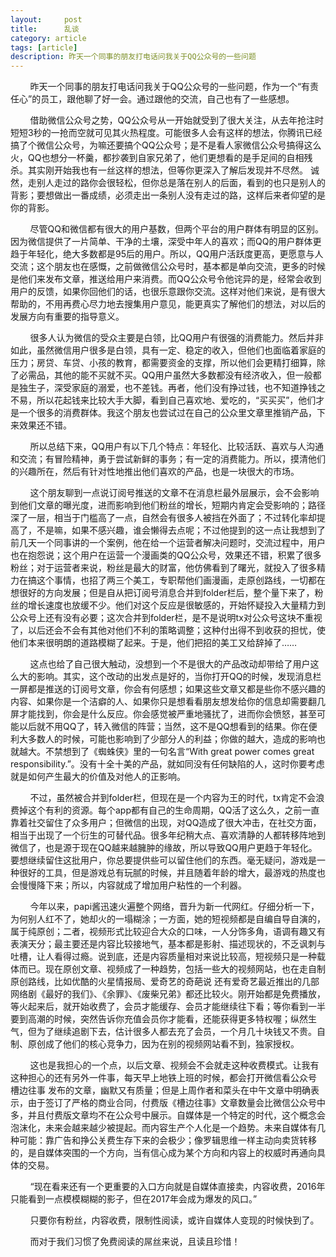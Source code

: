 ```yaml
---
layout:     post
title:      乱谈
category: article
tags: [article]
description: 昨天一个同事的朋友打电话问我关于QQ公众号的一些问题
---
```


&nbsp;&nbsp;&nbsp;&nbsp;&nbsp;&nbsp;&nbsp;&nbsp;昨天一个同事的朋友打电话问我关于QQ公众号的一些问题，作为一个“有责任心”的员工，跟他聊了好一会。通过跟他的交流，自己也有了一些感想。
    
&nbsp;&nbsp;&nbsp;&nbsp;&nbsp;&nbsp;&nbsp;&nbsp;借助微信公众号之势，QQ公众号从一开始就受到了很大关注，从去年抢注时短短3秒的一抢而空就可见其火热程度。可能很多人会有这样的想法，你腾讯已经搞了个微信公众号，为嘛还要搞个QQ公众号；是不是看人家微信公众号搞得这么火，QQ也想分一杯羹，都抄袭到自家兄弟了，他们更想看的是手足间的自相残杀。其实刚开始我也有一丝这样的想法，但等你更深入了解后发现并不尽然。 诚然，走别人走过的路你会很轻松，但你总是落在别人的后面，看到的也只是别人的背影；要想做出一番成绩，必须走出一条别人没有走过的路，这样后来者仰望的是你的背影。
    
&nbsp;&nbsp;&nbsp;&nbsp;&nbsp;&nbsp;&nbsp;&nbsp;尽管QQ和微信都有很大的用户基数，但两个平台的用户群体有明显的区别。因为微信提供了一片简单、干净的土壤，深受中年人的喜欢；而QQ的用户群体更趋于年轻化，绝大多数都是95后的用户。所以，QQ用户活跃度更高，更愿意与人交流；这个朋友也在感慨，之前做微信公众号时，基本都是单向交流，更多的时候是他们来发布文章，推送给用户来消费。而QQ公众号令他诧异的是，经常会收到用户的反馈，如果你回他们的话，也很乐意跟你交流。这样对他们来说，是有很大帮助的，不用再费心尽力地去搜集用户意见，能更真实了解他们的想法，对以后的发展方向有重要的指导意义。
 
 &nbsp;&nbsp;&nbsp;&nbsp;&nbsp;&nbsp;&nbsp;&nbsp;很多人认为微信的受众主要是白领，比QQ用户有很强的消费能力。然后并非如此，虽然微信用户很多是白领，具有一定、稳定的收入，但他们也面临着家庭的压力；房贷、车贷、小孩的教育，都需要资金的支撑，所以他们会更精打细算，除了必需品，其他的能不买就不买。QQ用户虽然大多数都没有经济收入，但一般都是独生子，深受家庭的溺爱，也不差钱。再者，他们没有挣过钱，也不知道挣钱之不易，所以花起钱来比较大手大脚，看到自己喜欢地、爱吃的，“买买买”，他们才是一个很多的消费群体。我这个朋友也尝试过在自己的公众里文章里推销产品，下来效果还不错。

&nbsp;&nbsp;&nbsp;&nbsp;&nbsp;&nbsp;&nbsp;&nbsp;所以总结下来，QQ用户有以下几个特点：年轻化、比较活跃、喜欢与人沟通和交流；有冒险精神，勇于尝试新鲜的事务；有一定的消费能力。所以，摸清他们的兴趣所在，然后有针对性地推出他们喜欢的产品，也是一块很大的市场。

&nbsp;&nbsp;&nbsp;&nbsp;&nbsp;&nbsp;&nbsp;&nbsp;这个朋友聊到一点说订阅号推送的文章不在消息栏最外层展示，会不会影响到他们文章的曝光度，进而影响到他们粉丝的增长，短期内肯定会受影响的；路径深了一层，相当于门槛高了一点，自然会有很多人被挡在外面了；不过转化率却提高了，不是嘛，如果不感兴趣，谁会懒得去点呢；不过他提到的这一点让我想到了前几天一个同事讲的一个案例，他在给一个运营者解决问题时，交流过程中，用户也在抱怨说；这个用户在运营一个漫画类的QQ公众号，效果还不错，积累了很多粉丝；对于运营者来说，粉丝是最大的财富，他仿佛看到了曙光，就投入了很多精力在搞这个事情，也招了两三个美工，专职帮他们画漫画，走原创路线，一切都在想很好的方向发展；但是自从把订阅号消息合并到folder栏后，整个量下来了，粉丝的增长速度也放缓不少。他们对这个反应是很敏感的，开始怀疑投入大量精力到公众号上还有没有必要；这次合并到folder栏，是不是说明tx对公众号这块不重视了，以后还会不会有其他对他们不利的策略调整；这种付出得不到收获的担忧，使他们本来很明朗的道路模糊了起来。于是，他们把招的美工又给辞掉了……

&nbsp;&nbsp;&nbsp;&nbsp;&nbsp;&nbsp;&nbsp;&nbsp;这点也给了自己很大触动，没想到一个不是很大的产品改动却带给了用户这么大的影响。其实，这个改动的出发点是好的，当你打开QQ的时候，发现消息栏一屏都是推送的订阅号文章，你会有何感想；如果这些文章又都是些你不感兴趣的内容、如果你是一个洁癖的人、如果你只是想看看朋友想发给你的信息却需要翻几屏才能找到，你会是什么反应。你会感觉被严重地骚扰了，进而你会愤怒，甚至可能以后就不用QQ了，转入微信的阵营；当然，这不是QQ想看到的结果。你在便利大多数人的时候，可能也影响到了少部分人的利益；你做的越大，造成的影响也就越大。不禁想到了《蜘蛛侠》里的一句名言“With great power comes great responsibility.”。没有十全十美的产品，就如同没有任何缺陷的人，这时你要考虑就是如何产生最大的价值及对他人的正影响。

&nbsp;&nbsp;&nbsp;&nbsp;&nbsp;&nbsp;&nbsp;&nbsp;不过，虽然被合并到folder栏，但现在是一个内容为王的时代，tx肯定不会浪费掉这个有利的资源。每个app都有自己的生命周期，QQ活了这么久，之前一直靠着社交留住了众多用户；但微信的出现，对QQ造成了很大冲击，在社交方面，相当于出现了一个衍生的可替代品。很多年纪稍大点、喜欢清静的人都转移阵地到微信了，也是源于现在QQ越来越臃肿的缘故，所以导致QQ用户更趋于年轻化。要想继续留住这批用户，你总要提供些可以留住他们的东西。毫无疑问，游戏是一种很好的工具，但是游戏总有玩腻的时候，并且随着年龄的增大，最游戏的热度也会慢慢降下来；所以，内容就成了增加用户粘性的一个利器。

&nbsp;&nbsp;&nbsp;&nbsp;&nbsp;&nbsp;&nbsp;&nbsp;今年以来，papi酱迅速火遍整个网络，晋升为新一代网红。仔细分析一下，为何别人红不了，她却火的一塌糊涂；一方面，她的短视频都是自编自导自演的，属于纯原创；二者，视频形式比较迎合大众的口味，一人分饰多角，语调有趣又有表演天分；最主要还是内容比较接地气，基本都是影射、描述现状的，不乏讽刺与吐槽，让人看得过瘾。说到底，还是内容质量相对来说比较高，短视频只是一种载体而已。现在原创文章、视频成了一种趋势，包括一些大的视频网站，也在走自制原创路线，比如优酷的火星情报局、爱奇艺的奇葩说 还有爱奇艺最近推出的几部网络剧《最好的我们》、《余罪》、《废柴兄弟》都还比较火。刚开始都是免费播放，等火起来后，就开始收费了，会员才能缓存、会员才能继续往下看；等你看到一半要到高潮的时候，突然告诉你充值会员你才能看，还能获得更多特权喔；纵然生气，但为了继续追剧下去，估计很多人都去充了会员，一个月几十块钱又不贵。自制、原创成了他们的核心竞争力，因为在别的视频网站看不到，独家授权。

&nbsp;&nbsp;&nbsp;&nbsp;&nbsp;&nbsp;&nbsp;&nbsp;这也是我担心的一个点，以后文章、视频会不会就走这种收费模式。让我有这种担心的还有另外一件事，每天早上地铁上班的时候，都会打开微信看公众号 槽边往事 发布的文章，幽默又有质量；但是上周作者和菜头在中午文章中明确表示，由于签订了严格的商业合同，付费版《槽边往事》文章数量会比微信公众号中多，并且付费版文章均不在公众号中展示。自媒体是一个特定的时代，这个概念会泡沫化，未来会越来越少被提起。而内容生产个人化是一个趋势。未来自媒体有几种可能：靠广告和挣公关费生存下来的会极少；像罗辑思维一样主动向卖货转移的，是自媒体突围的一个方向，当有信心成为某个方向和内容上的权威时再通向具体的交易。

&nbsp;&nbsp;&nbsp;&nbsp;&nbsp;&nbsp;&nbsp;&nbsp;“现在看来还有一个更重要的入口方向就是自媒体直接卖，内容收费，2016年只能看到一点模模糊糊的影子，但在2017年会成为爆发的风口。”

&nbsp;&nbsp;&nbsp;&nbsp;&nbsp;&nbsp;&nbsp;&nbsp;只要你有粉丝，内容收费，限制性阅读，或许自媒体人变现的时候快到了。

&nbsp;&nbsp;&nbsp;&nbsp;&nbsp;&nbsp;&nbsp;&nbsp;而对于我们习惯了免费阅读的屌丝来说，且读且珍惜！
